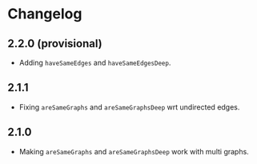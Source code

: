 # Changelog

## 2.2.0 (provisional)

- Adding `haveSameEdges` and `haveSameEdgesDeep`.

## 2.1.1

- Fixing `areSameGraphs` and `areSameGraphsDeep` wrt undirected edges.

## 2.1.0

- Making `areSameGraphs` and `areSameGraphsDeep` work with multi graphs.
